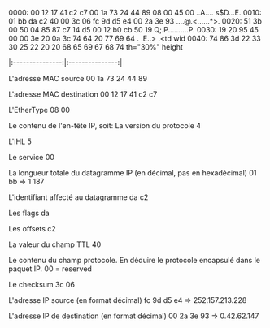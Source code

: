 0000: 00 12 17 41 c2 c7 00 1a 73 24 44 89 08 00 45 00 ..A.... s$D...E.
0010: 01 bb da c2 40 00 3c 06 fc 9d d5 e4 00 2a 3e 93 ....@.<......*>.
0020: 51 3b 00 50 04 85 87 c7 14 d5 00 12 b0 cb 50 19 Q;.P..........P.
0030: 19 20 95 45 00 00 3e 20 0a 3c 74 64 20 77 69 64 . .E..> .<td wid
0040: 74 86 3d 22 33 30 25 22 20 20 68 65 69 67 68 74 th="30%" height

|:---------------:|:---------------:|

L'adresse MAC source
00 1a 73 24 44 89

L'adresse MAC destination
00 12 17 41 c2 c7

L'EtherType
08 00

Le contenu de l'en-tête IP, soit:
La version du protocole
4

L'IHL
5

Le service
00

La longueur totale du datagramme IP (en décimal, pas en hexadécimal)
01 bb => 1 187

L'identifiant affecté au datagramme
da c2

Les flags
da

Les offsets
c2

La valeur du champ TTL
40

Le contenu du champ protocole. En déduire le protocole encapsulé dans le
paquet IP. 
00 = reserved

Le checksum
3c 06

L'adresse IP source (en format décimal)
fc 9d d5 e4 => 252.157.213.228

L'adresse IP de destination (en format décimal)
00 2a 3e 93 => 0.42.62.147
